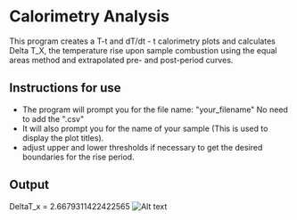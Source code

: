 # Calorimetry Analysis
This program creates a T-t and dT/dt - t calorimetry plots and calculates Delta T_X, the temperature rise upon sample
combustion using the equal areas method and extrapolated pre- and post-period curves.

## Instructions for use
- The program will prompt you for the file name: "your_filename" No need to add the ".csv"
- It will also prompt you for the name of your sample (This is used to display the plot titles).
- adjust upper and lower thresholds if necessary to get the desired boundaries for the rise period.

## Output
DeltaT_x =  2.6679311422422565
![Alt text](https://github.com/romanschmidxyz/calorimetry-equal-areas/blob/main/plots1.png)
  
